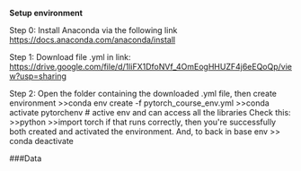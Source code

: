 **Setup environment**


Step 0: Install Anaconda via the following link
        https://docs.anaconda.com/anaconda/install
        
        
Step 1: Download file .yml in link:
        https://drive.google.com/file/d/1liFX1DfoNVf_4OmEogHHUZF4j6eEQoQp/view?usp=sharing
        
        
        
Step 2: Open the folder containing the downloaded .yml file, then create environment
       >>conda env create -f pytorch_course_env.yml
       >>conda activate pytorchenv # active env and can access all the libraries 
       Check this:
       >>python 
       >>import torch 
       if that runs correctly, then you're successfully both created and activated the environment. And, to back in base env
       >> conda deactivate



###Data
